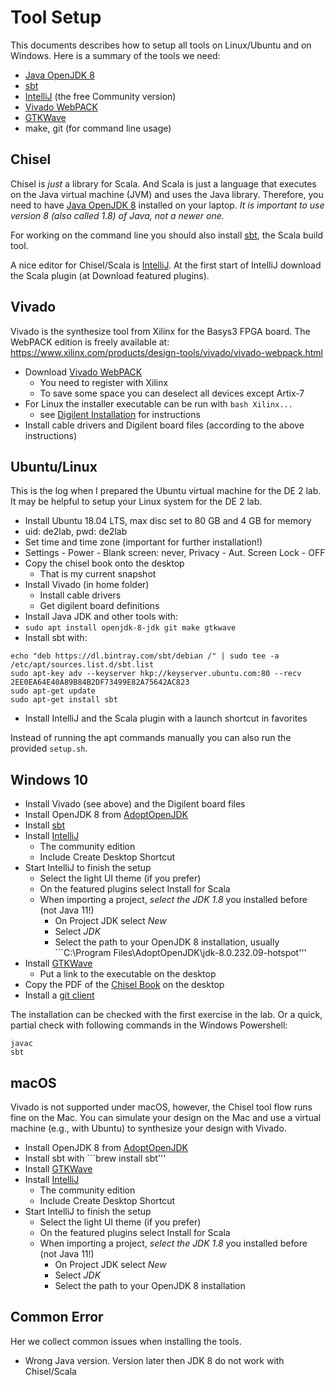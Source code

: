 
# Tool Setup

This documents describes how to setup all tools on Linux/Ubuntu
and on Windows.
Here is a summary of the tools we need:

 * [Java OpenJDK 8](https://adoptopenjdk.net/)
 * [sbt](https://www.scala-sbt.org/)
 * [IntelliJ](https://www.jetbrains.com/idea/download/) (the free Community version)
 * [Vivado WebPACK](https://www.xilinx.com/products/design-tools/vivado/vivado-webpack.html)
 * [GTKWave](http://gtkwave.sourceforge.net/)
 * make, git (for command line usage)

## Chisel

Chisel is *just* a library for Scala. And Scala is just a language that executes
on the Java virtual machine (JVM) and uses the Java library. Therefore, you need to have
[Java OpenJDK 8](https://adoptopenjdk.net/) installed on your laptop.
*It is important to use version 8 (also called 1.8) of Java, not a newer one.*

For working on the command line you should also install
[sbt](https://www.scala-sbt.org/), the Scala build tool.

A nice editor for Chisel/Scala is
[IntelliJ](https://www.jetbrains.com/idea/download/). At the first start
of IntelliJ download the Scala plugin (at Download featured plugins).

## Vivado

Vivado is the synthesize tool from Xilinx for the Basys3 FPGA board.
The WebPACK edition is freely available at:
https://www.xilinx.com/products/design-tools/vivado/vivado-webpack.html

 * Download [Vivado WebPACK](https://www.xilinx.com/products/design-tools/vivado/vivado-webpack.html)
   * You need to register with Xilinx
   * To save some space you can deselect all devices except Artix-7
 * For Linux the installer executable can be run with ```bash Xilinx...```
   * see
     [Digilent Installation](https://reference.digilentinc.com/vivado/installing-vivado/start)
     for instructions
 * Install cable drivers and Digilent board files (according to the above instructions)

## Ubuntu/Linux

This is the log when I prepared the Ubuntu virtual machine for the DE 2 lab. It may be helpful to setup
your Linux system for the DE 2 lab.

 * Install Ubuntu 18.04 LTS, max disc set to 80 GB and 4 GB for memory
 * uid: de2lab, pwd: de2lab
 * Set time and time zone (important for further installation!)
 * Settings - Power - Blank screen: never, Privacy - Aut. Screen Lock - OFF
 * Copy the chisel book onto the desktop
   * That is my current snapshot
 * Install Vivado (in home folder)
   * Install cable drivers
   * Get digilent board definitions
 * Install Java JDK and other tools with:
 * ```sudo apt install openjdk-8-jdk git make gtkwave```
 * Install sbt with:
```
echo "deb https://dl.bintray.com/sbt/debian /" | sudo tee -a /etc/apt/sources.list.d/sbt.list
sudo apt-key adv --keyserver hkp://keyserver.ubuntu.com:80 --recv 2EE0EA64E40A89B84B2DF73499E82A75642AC823
sudo apt-get update
sudo apt-get install sbt
```
 * Install IntelliJ and the Scala plugin with a launch shortcut in favorites

Instead of running the apt commands manually you can also run the provided ```setup.sh```.

## Windows 10

 * Install Vivado (see above) and the Digilent board files
 * Install OpenJDK 8 from [AdoptOpenJDK](https://adoptopenjdk.net/)
 * Install [sbt](https://www.scala-sbt.org/)
 * Install [IntelliJ](https://www.jetbrains.com/idea/download/)
   * The community edition
   * Include Create Desktop Shortcut
 * Start IntelliJ to finish the setup
   * Select the light UI theme (if you prefer)
   * On the featured plugins select Install for Scala
   * When importing a project, *select the JDK 1.8* you installed before (not Java 11!)
     * On Project JDK select *New*
     * Select *JDK*
     * Select the path to your OpenJDK 8 installation, usually ```C:\Program Files\AdoptOpenJDK\jdk-8.0.232.09-hotspot\'''
 * Install [GTKWave](http://gtkwave.sourceforge.net/)
   * Put a link to the executable on the desktop
 * Copy the PDF of the [Chisel Book](http://www.imm.dtu.dk/~masca/chisel-book.html) on the desktop
 * Install a [git client](https://git-scm.com/download/win)
 

The installation can be checked with the first exercise in the lab. Or a quick, partial
check with following commands in the Windows Powershell:

```
javac
sbt
```

## macOS

Vivado is not supported under macOS, however, the Chisel tool flow runs fine
on the Mac. You can simulate your design on the Mac and use a virtual machine
(e.g., with Ubuntu) to synthesize your design with Vivado.

 * Install OpenJDK 8 from [AdoptOpenJDK](https://adoptopenjdk.net/)
 * Install sbt with ```brew install sbt'''
 * Install [GTKWave](http://gtkwave.sourceforge.net/)
 * Install [IntelliJ](https://www.jetbrains.com/idea/download/)
   * The community edition
   * Include Create Desktop Shortcut
 * Start IntelliJ to finish the setup
   * Select the light UI theme (if you prefer)
   * On the featured plugins select Install for Scala
   * When importing a project, *select the JDK 1.8* you installed before (not Java 11!)
     * On Project JDK select *New*
     * Select *JDK*
     * Select the path to your OpenJDK 8 installation

## Common Error

Her we collect common issues when installing the tools.

 * Wrong Java version. Version later then JDK 8 do not work with Chisel/Scala

